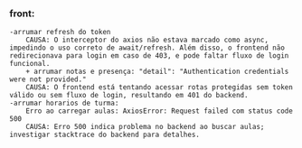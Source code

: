 ### front:
    -arrumar refresh do token
        CAUSA: O interceptor do axios não estava marcado como async, impedindo o uso correto de await/refresh. Além disso, o frontend não redirecionava para login em caso de 403, e pode faltar fluxo de login funcional.
        + arrumar notas e presença: "detail": "Authentication credentials were not provided."
        CAUSA: O frontend está tentando acessar rotas protegidas sem token válido ou sem fluxo de login, resultando em 401 do backend.
    -arrumar horarios de turma:
        Erro ao carregar aulas: AxiosError: Request failed com status code 500
        CAUSA: Erro 500 indica problema no backend ao buscar aulas; investigar stacktrace do backend para detalhes.
